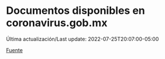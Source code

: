 # Documentos disponibles en coronavirus.gob.mx

Última actualización/Last update: 2022-07-25T20:07:00-05:00

 [Fuente](https://coronavirus.gob.mx/)
